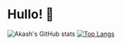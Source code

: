 # Hullo! 👋

![Akash's GitHub stats](https://github-readme-stats.vercel.app/api?username=RedInJapanese&show_icons=true&theme=onedark)
[![Top Langs](https://github-readme-stats.vercel.app/api/top-langs/?username=RedInJapanese&exclude_repo=ASDF&hide=javascript,html,css,java&layout=compact&theme=onedark)](https://github.com/RedInJapanese)
